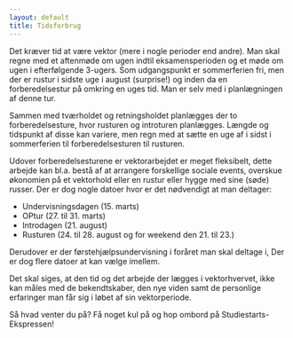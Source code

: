```yaml
---
layout: default
title: Tidsforbrug
---
```


Det kræver tid at være vektor (mere i nogle perioder end andre). Man skal regne med et aftenmøde om ugen indtil eksamensperioden og et møde om ugen i efterfølgende 3-ugers. Som udgangspunkt er sommerferien fri, men der er rustur i sidste uge i august (surprise!) og inden da en forberedelsestur på omkring en uges tid. Man er selv med i planlægningen af denne tur.

Sammen med tværholdet og retningsholdet planlægges der to forberedelsesture, hvor rusturen og introturen planlægges. Længde og tidspunkt af disse kan variere, men regn med at sætte en uge af i sidst i sommerferien til forberedelsesturen til rusturen. 
 

Udover forberedelsesturene er vektorarbejdet er meget fleksibelt, dette arbejde kan bl.a. bestå af at arrangere forskellige sociale events, overskue økonomien på et vektorhold eller en rustur eller hygge med sine (søde) russer. Der er dog nogle datoer hvor er det nødvendigt at man deltager: 
 
 - Undervisningsdagen (15. marts)
 - OPtur (27. til 31. marts)
 - Introdagen (21. august)
 - Rusturen (24. til 28. august og for weekend den 21. til 23.)

Derudover er der førstehjælpsundervisning i foråret man skal deltage i, Der er dog flere datoer at kan vælge imellem. 

Det skal siges, at den tid og det arbejde der lægges i vektorhvervet, ikke kan måles med de bekendtskaber, den nye viden samt de personlige erfaringer man får sig i løbet af sin vektorperiode.

Så hvad venter du på? Få noget kul på og hop ombord på Studiestarts-Ekspressen!
